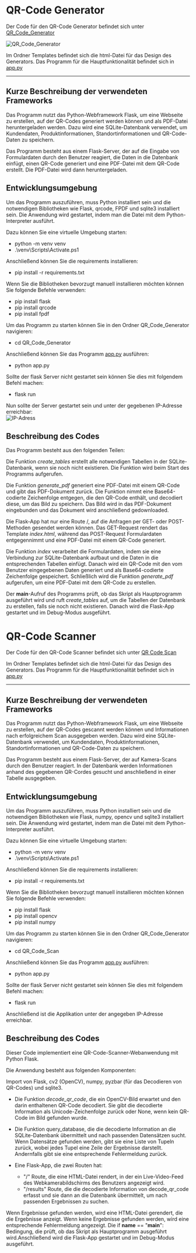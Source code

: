 # QR-Code Generator
Der Code für den QR-Code Generator befindet sich unter [QR_Code_Generator](https://github.com/denisepostl/pacman/tree/main/QR_Code_Generator) 

![QR_Code_Generator](https://github.com/denisepostl/pacman/blob/main/img/qr_code_generator.png)

Im Ordner Templates befindet sich die html-Datei für das Design des Generators. 
Das Programm für die Hauptfunktionalität befindet sich in [app.py](https://github.com/denisepostl/pacman/blob/main/QR_Code_Generator/app.py)


-----------------------------------------------------------------------------------------------------------------------------------------------------------
## Kurze Beschreibung der verwendeten Frameworks
Das Programm nutzt das Python-Webframework Flask, um eine Webseite zu erstellen, auf der QR-Codes generiert werden können und als PDF-Datei heruntergeladen werden. Dazu wird eine SQLite-Datenbank verwendet, um Kundendaten, Produktinformationen, Standortinformationen und QR-Code-Daten zu speichern.

Das Programm besteht aus einem Flask-Server, der auf die Eingabe von Formulardaten durch den Benutzer reagiert, die Daten in die Datenbank einfügt, einen QR-Code generiert und eine PDF-Datei mit dem QR-Code erstellt. Die PDF-Datei wird dann heruntergeladen.

## Entwicklungsumgebung
Um das Programm auszuführen, muss Python installiert sein und die notwendigen Bibliotheken wie Flask, qrcode, FPDF und sqlite3 installiert sein. Die Anwendung wird gestartet, indem man die Datei mit dem Python-Interpreter ausführt.

Dazu können Sie eine virtuelle Umgebung starten:
  - python -m venv venv
  - .\venv\Scripts\Activate.ps1

Anschließend können Sie die requirements installieren:
  - pip install -r requirements.txt

Wenn Sie die Bibliotheken bevorzugt manuell installieren möchten können Sie folgende Befehle verwenden:
  - pip install flask
  - pip install qrcode
  - pip install fpdf

Um das Programm zu starten können Sie in den Ordner QR_Code_Generator navigieren:
  - cd QR_Code_Generator

Anschließend können Sie das Programm [app.py](https://github.com/denisepostl/pacman/blob/main/QR_Code_Generator/app.py) ausführen:
  - python app.py

Sollte der flask Server nicht gestartet sein können Sie dies mit folgendem Befehl machen:
  - flask run 

Nun sollte der Server gestartet sein und unter der gegebenen IP-Adresse erreichbar: <br>
![IP-Adress](https://github.com/denisepostl/pacman/blob/main/img/server.png)

## Beschreibung des Codes
Das Programm besteht aus den folgenden Teilen:

Die Funktion *create_tables* erstellt alle notwendigen Tabellen in der SQLite-Datenbank, wenn sie noch nicht existieren. Die Funktion wird beim Start des Programms aufgerufen.

Die Funktion *generate_pdf* generiert eine PDF-Datei mit einem QR-Code und gibt das PDF-Dokument zurück. Die Funktion nimmt eine Base64-codierte Zeichenfolge entgegen, die den QR-Code enthält, und decodiert diese, um das Bild zu speichern. Das Bild wird in das PDF-Dokument eingebunden und das Dokument wird anschließend gedownloaded.

Die Flask-App hat nur eine Route /, auf die Anfragen per GET- oder POST-Methoden gesendet werden können. Das GET-Request rendert das Template *index.html*, während das POST-Request Formulardaten entgegennimmt und eine PDF-Datei mit einem QR-Code generiert.

Die Funktion *index* verarbeitet die Formulardaten, indem sie eine Verbindung zur SQLite-Datenbank aufbaut und die Daten in die entsprechenden Tabellen einfügt. Danach wird ein QR-Code mit den vom Benutzer eingegebenen Daten generiert und als Base64-codierte Zeichenfolge gespeichert. Schließlich wird die Funktion *generate_pdf* aufgerufen, um eine PDF-Datei mit dem QR-Code zu erstellen.

Der __main__-Aufruf des Programms prüft, ob das Skript als Hauptprogramm ausgeführt wird und ruft *create_tables* auf, um die Tabellen der Datenbank zu erstellen, falls sie noch nicht existieren. Danach wird die Flask-App gestartet und im Debug-Modus ausgeführt.


# QR-Code Scanner
Der Code für den QR-Code Scanner befindet sich unter [QR Code Scan](https://github.com/denisepostl/pacman/tree/main/QR_Code_Scan)

Im Ordner Templates befindet sich die html-Datei für das Design des Generators. 
Das Programm für die Hauptfunktionalität befindet sich in [app.py](https://github.com/denisepostl/pacman/blob/main/QR_Code_Scan/app.py)

-----------------------------------------------------------------------------------------------------------------------------------------------------------
## Kurze Beschreibung der verwendeten Frameworks
Das Programm nutzt das Python-Webframework Flask, um eine Webseite zu erstellen, auf der QR-Codes gescannt werden können und Informationen nach erfolgreichem Scan ausgegeben werden. Dazu wird eine SQLite-Datenbank verwendet, um Kundendaten, Produktinformationen, Standortinformationen und QR-Code-Daten zu speichern.

Das Programm besteht aus einem Flask-Server, der auf Kamera-Scans durch den Benutzer reagiert. In der Datenbank werden Informationen anhand des gegebenen QR-Cordes gesucht und anschließend in einer Tabelle ausgegeben.

## Entwicklungsumgebung
Um das Programm auszuführen, muss Python installiert sein und die notwendigen Bibliotheken wie Flask, numpy, opencv und sqlite3 installiert sein. Die Anwendung wird gestartet, indem man die Datei mit dem Python-Interpreter ausführt.

Dazu können Sie eine virtuelle Umgebung starten:
  - python -m venv venv
  - .\venv\Scripts\Activate.ps1

Anschließend können Sie die requirements installieren:
  - pip install -r requirements.txt

Wenn Sie die Bibliotheken bevorzugt manuell installieren möchten können Sie folgende Befehle verwenden:
  - pip install flask
  - pip install opencv
  - pip install numpy

Um das Programm zu starten können Sie in den Ordner QR_Code_Generator navigieren:
  - cd QR_Code_Scan

Anschließend können Sie das Programm [app.py](https://github.com/denisepostl/pacman/blob/main/QR_Code_Scan/app.py) ausführen:
  - python app.py

Sollte der flask Server nicht gestartet sein können Sie dies mit folgendem Befehl machen:
  - flask run 

Anschließend ist die Applikation unter der angegeben IP-Adresse erreichbar. 


## Beschreibung des Codes
Dieser Code implementiert eine QR-Code-Scanner-Webanwendung mit Python Flask. 

Die Anwendung besteht aus folgenden Komponenten:

Import von Flask, cv2 (OpenCV), numpy, pyzbar (für das Decodieren von QR-Codes) und sqlite3.

  - Die Funktion *decode_qr_code*, die ein OpenCV-Bild erwartet und den darin enthaltenen QR-Code decodiert. Sie gibt die decodierte Information als Unicode-Zeichenfolge zurück oder None, wenn kein QR-Code im Bild gefunden wurde. <br>

  - Die Funktion query_database, die die decodierte Information an die SQLite-Datenbank übermittelt und nach passenden Datensätzen sucht. Wenn Datensätze gefunden werden, gibt sie eine Liste von Tupeln zurück, wobei jedes Tupel eine Zeile der Ergebnisse darstellt. Andernfalls gibt sie eine entsprechende Fehlermeldung zurück. <br>
  - Eine Flask-App, die zwei Routen hat:
    - "/" Route, die eine HTML-Datei rendert, in der ein Live-Video-Feed des Webkamerabildschirms des Benutzers angezeigt wird.
    - "/results" Route, die die decodierte Information von decode_qr_code erfasst und sie dann an die Datenbank übermittelt, um nach passenden Ergebnissen zu suchen. 

Wenn Ergebnisse gefunden werden, wird eine HTML-Datei gerendert, die die Ergebnisse anzeigt. Wenn keine Ergebnisse gefunden werden, wird eine entsprechende Fehlermeldung angezeigt.
Die if __name__ == "__main__": Bedingung, die prüft, ob das Skript als Hauptprogramm ausgeführt wird.Anschließend wird die Flask-App gestartet und im Debug-Modus ausgeführt.
